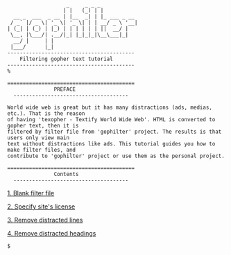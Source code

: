 ```
                   _     _ _ _            
                  | |   (_) | |           
  __ _  ___  _ __ | |__  _| | |_ ___ _ __ 
 / _` |/ _ \| '_ \| '_ \| | | __/ _ \ '__|
| (_| | (_) | |_) | | | | | | ||  __/ |   
 \__, |\___/| .__/|_| |_|_|_|\__\___|_|   
  __/ |     | |                           
 |___/      |_|                           
-----------------------------------------
    Filtering gopher text tutorial
-----------------------------------------
%
```

```
=========================================
               PREFACE
  -------------------------------------

World wide web is great but it has many distractions (ads, medias, etc.). That is the reason 
of having 'texopher - Textify World Wide Web'. HTML is converted to gopher text, then it is 
filtered by filter file from 'gophilter' project. The results is that users only view main 
text without distractions like ads. This tutorial guides you how to make filter files, and 
contribute to 'gophilter' project or use them as the personal project.

=========================================
               Contents
  -------------------------------------

```

[1. Blank filter file](001-blank-filter/README.md)

[2. Specify site's license](002-license/README.md)

[3. Remove distracted lines](003-cut-line/README.md)

[4. Remove distracted headings](004-cut-heading/README.md)

```
$
```
